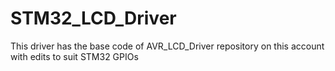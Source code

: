 # STM32_LCD_Driver
This driver has the base code of AVR_LCD_Driver repository on this account with edits to suit STM32 GPIOs
